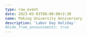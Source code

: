 ```yaml
---
type: raw_event
date: 2023-05-03T08:00:00+3:30
name: Peking University Anniversary
description: 'Labor Day Holiday'
#hide_from_announcments: true
---
```

